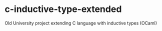 # c-inductive-type-extended
Old University project extending C language with inductive types (OCaml)
